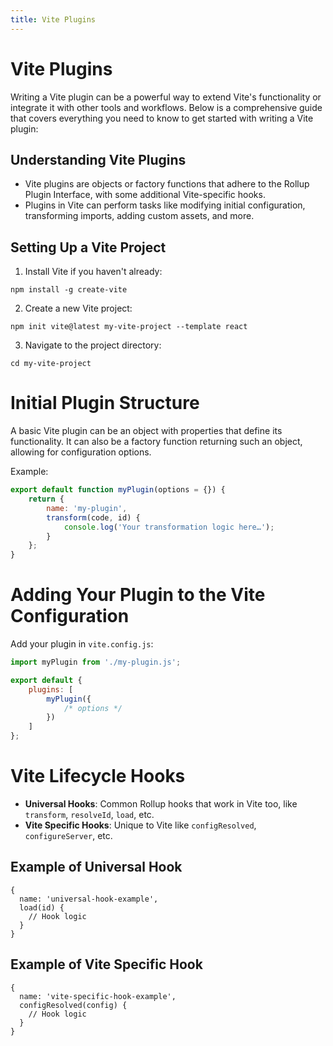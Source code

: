 ```yaml
---
title: Vite Plugins
---
```


# Vite Plugins

Writing a Vite plugin can be a powerful way to extend Vite's functionality or integrate it with other tools and workflows. Below is a comprehensive guide that covers everything you need to know to get started with writing a Vite plugin:

## Understanding Vite Plugins

- Vite plugins are objects or factory functions that adhere to the Rollup Plugin Interface, with some additional Vite-specific hooks.
- Plugins in Vite can perform tasks like modifying initial configuration, transforming imports, adding custom assets, and more.

## Setting Up a Vite Project

1. Install Vite if you haven't already:

```
npm install -g create-vite
```

2. Create a new Vite project:

```
npm init vite@latest my-vite-project --template react
```

3. Navigate to the project directory:

```
cd my-vite-project
```

# Initial Plugin Structure

A basic Vite plugin can be an object with properties that define its functionality. It can also be a factory function returning such an object, allowing for configuration options.

Example:

```jsx
export default function myPlugin(options = {}) {
	return {
		name: 'my-plugin',
		transform(code, id) {
			console.log('Your transformation logic here…');
		}
	};
}
```

# Adding Your Plugin to the Vite Configuration

Add your plugin in `vite.config.js`:

```jsx
import myPlugin from './my-plugin.js';

export default {
	plugins: [
		myPlugin({
			/* options */
		})
	]
};
```

# Vite Lifecycle Hooks

- **Universal Hooks**: Common Rollup hooks that work in Vite too, like `transform`, `resolveId`, `load`, etc.
- **Vite Specific Hooks**: Unique to Vite like `configResolved`, `configureServer`, etc.

## Example of Universal Hook

```
{
  name: 'universal-hook-example',
  load(id) {
    // Hook logic
  }
}
```

## Example of Vite Specific Hook

```
{
  name: 'vite-specific-hook-example',
  configResolved(config) {
    // Hook logic
  }
}
```
